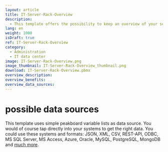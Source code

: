 ```yaml
---
layout: article
title: IT-Server-Rack-Overview
description: 
  - This template offers the possibility to keep an overview of your server room with the help of a clear representation of all server racks. This increases the availability, because you can react earlier if there is a problem. A simple monitoring of all used servers. Sensors can display the temperature, it would also be possible to integrate an alarm system to provide even more protection. With this monitoring tool the server utilization is displayed in real time.
lang: en
weight: 1000
isDraft: true
ref: IT-Server-Rack-Overview
category:
  - Administration
  - IT data center
image: IT-Server-Rack-Overview.png
image_thumbnail: IT-Server-Rack-Overview_thumbnail.png
download: IT-Server-Rack-Overview.pbmx
overview_description:
overview_benefits:
overview_data_sources:
---
```


# possible data sources

This template uses simple peakboard variable lists as data source. You would of course tap directly into your systems to get the right data. You could use these systems and formats: JSON, XML, CSV, REST-API, ODBC, MS SQL Server, MS Access, Azure, Oracle, MySQL, PostgreSQL, MongoDB and [much more](https://peakboard.com/en/data-connections/).